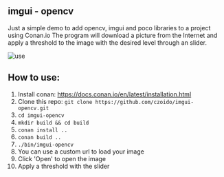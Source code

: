 ## imgui - opencv

Just a simple demo to add opencv, imgui and poco libraries to a project using Conan.io
The program will download a picture from the Internet and apply a threshold to the image with the desired level through an slider.

![use](https://raw.githubusercontent.com/czoido/imgui-opencv/master/data/screen-capture.gif)

## How to use:

1. Install conan: https://docs.conan.io/en/latest/installation.html
2. Clone this repo: `git clone https://github.com/czoido/imgui-opencv.git`
3. `cd imgui-opencv`
4. `mkdir build && cd build`
5. `conan install ..`
6. `conan build ..`
7. `./bin/imgui-opencv`
8. You can use a custom url to load your image
9. Click 'Open' to open the image
10. Apply a threshold with the slider
